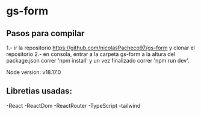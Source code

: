 # gs-form
## Pasos para compilar
1.- ir la repositorio https://github.com/nicolasPacheco97/gs-form y clonar el repositorio
2.- en consola, entrar a la carpeta gs-form a la altura del package.json correr 'npm install' y un vez finalizado correr 'npm run dev'. 

Node version: v18.17.0

## Libretias usadas:
-React
-ReactDom
-ReactRouter
-TypeScript
-tailwind


